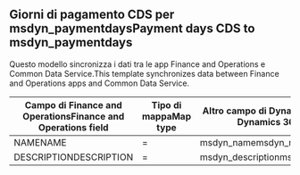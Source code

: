 ## <a name="payment-days-cds-to-msdyn_paymentdays"></a><span data-ttu-id="7a1d1-101">Giorni di pagamento CDS per msdyn_paymentdays</span><span class="sxs-lookup"><span data-stu-id="7a1d1-101">Payment days CDS to msdyn_paymentdays</span></span>

<span data-ttu-id="7a1d1-102">Questo modello sincronizza i dati tra le app Finance and Operations e Common Data Service.</span><span class="sxs-lookup"><span data-stu-id="7a1d1-102">This template synchronizes data between Finance and Operations apps and Common Data Service.</span></span>

<span data-ttu-id="7a1d1-103">Campo di Finance and Operations</span><span class="sxs-lookup"><span data-stu-id="7a1d1-103">Finance and Operations field</span></span> | <span data-ttu-id="7a1d1-104">Tipo di mappa</span><span class="sxs-lookup"><span data-stu-id="7a1d1-104">Map type</span></span> | <span data-ttu-id="7a1d1-105">Altro campo di Dynamics 365</span><span class="sxs-lookup"><span data-stu-id="7a1d1-105">Other Dynamics 365 field</span></span> | <span data-ttu-id="7a1d1-106">Valore predefinito</span><span class="sxs-lookup"><span data-stu-id="7a1d1-106">Default value</span></span>
---|---|---|---
<span data-ttu-id="7a1d1-107">NAME</span><span class="sxs-lookup"><span data-stu-id="7a1d1-107">NAME</span></span> | = | <span data-ttu-id="7a1d1-108">msdyn_name</span><span class="sxs-lookup"><span data-stu-id="7a1d1-108">msdyn_name</span></span> | 
<span data-ttu-id="7a1d1-109">DESCRIPTION</span><span class="sxs-lookup"><span data-stu-id="7a1d1-109">DESCRIPTION</span></span> | = | <span data-ttu-id="7a1d1-110">msdyn_description</span><span class="sxs-lookup"><span data-stu-id="7a1d1-110">msdyn_description</span></span> | 
